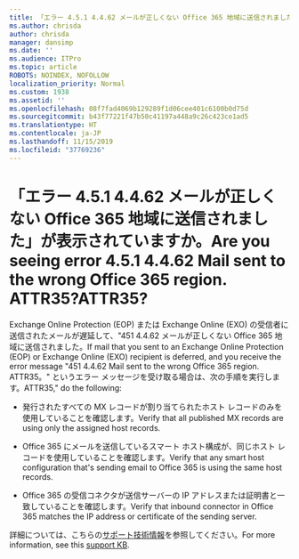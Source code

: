 ```yaml
---
title: 「エラー 4.5.1 4.4.62 メールが正しくない Office 365 地域に送信されました」が表示されていますか。 ATTR35?
ms.author: chrisda
author: chrisda
manager: dansimp
ms.date: ''
ms.audience: ITPro
ms.topic: article
ROBOTS: NOINDEX, NOFOLLOW
localization_priority: Normal
ms.custom: 1938
ms.assetid: ''
ms.openlocfilehash: 08f7fad4069b129289f1d06cee401c6100b0d75d
ms.sourcegitcommit: b43f77221f47b50c41197a448a9c26c423ce1ad5
ms.translationtype: HT
ms.contentlocale: ja-JP
ms.lasthandoff: 11/15/2019
ms.locfileid: "37769236"
---
```

# <a name="are-you-seeing-error-451-4462-mail-sent-to-the-wrong-office-365-region-attr35"></a><span data-ttu-id="8ba6e-103">「エラー 4.5.1 4.4.62 メールが正しくない Office 365 地域に送信されました」が表示されていますか。</span><span class="sxs-lookup"><span data-stu-id="8ba6e-103">Are you seeing error 4.5.1 4.4.62 Mail sent to the wrong Office 365 region.</span></span> <span data-ttu-id="8ba6e-104">ATTR35?</span><span class="sxs-lookup"><span data-stu-id="8ba6e-104">ATTR35?</span></span>

<span data-ttu-id="8ba6e-105">Exchange Online Protection (EOP) または Exchange Online (EXO) の受信者に送信されたメールが遅延して、"451 4.4.62 メールが正しくない Office 365 地域に送信されました。</span><span class="sxs-lookup"><span data-stu-id="8ba6e-105">If mail that you sent to an Exchange Online Protection (EOP) or Exchange Online (EXO) recipient is deferred, and you receive the error message "451 4.4.62 Mail sent to the wrong Office 365 region.</span></span> <span data-ttu-id="8ba6e-106">ATTR35。" というエラー メッセージを受け取る場合は、次の手順を実行します。</span><span class="sxs-lookup"><span data-stu-id="8ba6e-106">ATTR35," do the following:</span></span>

- <span data-ttu-id="8ba6e-107">発行されたすべての MX レコードが割り当てられたホスト レコードのみを使用していることを確認します。</span><span class="sxs-lookup"><span data-stu-id="8ba6e-107">Verify that all published MX records are using only the assigned host records.</span></span>

- <span data-ttu-id="8ba6e-108">Office 365 にメールを送信しているスマート ホスト構成が、同じホスト レコードを使用していることを確認します。</span><span class="sxs-lookup"><span data-stu-id="8ba6e-108">Verify that any smart host configuration that's sending email to Office 365 is using the same host records.</span></span>

- <span data-ttu-id="8ba6e-109">Office 365 の受信コネクタが送信サーバーの IP アドレスまたは証明書と一致していることを確認します。</span><span class="sxs-lookup"><span data-stu-id="8ba6e-109">Verify that inbound connector in Office 365 matches the IP address or certificate of the sending server.</span></span>

<span data-ttu-id="8ba6e-110">詳細については、こちらの[サポート技術情報](https://support.microsoft.com/help/4057301/attr35-response-code-when-mail-is-sent-to-eop-exo)を参照してください。</span><span class="sxs-lookup"><span data-stu-id="8ba6e-110">For more information, see this [support KB](https://support.microsoft.com/help/4057301/attr35-response-code-when-mail-is-sent-to-eop-exo).</span></span>
